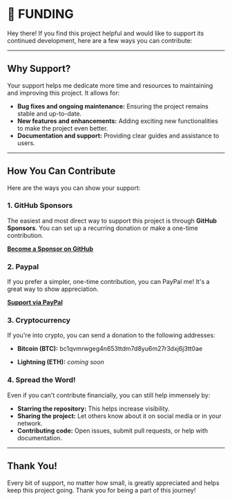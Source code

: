 # 🧡 FUNDING

Hey there! If you find this project helpful and would like to support its continued development, here are a few ways you can contribute:

-----

## Why Support?

Your support helps me dedicate more time and resources to maintaining and improving this project. It allows for:

  * **Bug fixes and ongoing maintenance:** Ensuring the project remains stable and up-to-date.
  * **New features and enhancements:** Adding exciting new functionalities to make the project even better.
  * **Documentation and support:** Providing clear guides and assistance to users.

-----

## How You Can Contribute

Here are the ways you can show your support:

### 1\. GitHub Sponsors

The easiest and most direct way to support this project is through **GitHub Sponsors**. You can set up a recurring donation or make a one-time contribution.

[**Become a Sponsor on GitHub**](https://github.com/sponsors/pamagister)


### 2\. Paypal

If you prefer a simpler, one-time contribution, you can PayPal me! It's a great way to show appreciation.

[**Support via PayPal**](https://www.paypal.me/PaulDD)


### 3\. Cryptocurrency

If you're into crypto, you can send a donation to the following addresses:

  * **Bitcoin (BTC):** bc1qvmrwgeg4n653ttdm7d8yu6m27r3dxj6j3tt0ae

  * **Lightning (ETH):** *coming soon*

### 4\. Spread the Word\!

Even if you can't contribute financially, you can still help immensely by:

  * **Starring the repository:** This helps increase visibility.
  * **Sharing the project:** Let others know about it on social media or in your network.
  * **Contributing code:** Open issues, submit pull requests, or help with documentation.

-----

## Thank You\!

Every bit of support, no matter how small, is greatly appreciated and helps keep this project going. Thank you for being a part of this journey\!
